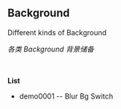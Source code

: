 ## Background

Different kinds of Background

*各类 Background 背景储备*

&nbsp;

**List**

* demo0001 -- Blur Bg Switch
